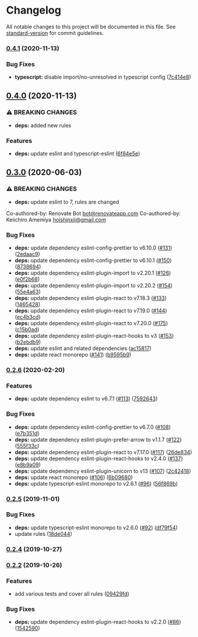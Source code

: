 # Changelog

All notable changes to this project will be documented in this file. See [standard-version](https://github.com/conventional-changelog/standard-version) for commit guidelines.

### [0.4.1](https://github.com/Hoishin/eslint-config-hoishin/compare/v0.4.0...v0.4.1) (2020-11-13)

### Bug Fixes

- **typescript:** disable import/no-unresolved in typescript config ([7c414e8](https://github.com/Hoishin/eslint-config-hoishin/commit/7c414e8c615129db8242d94dbe93c7852273e6c6))

## [0.4.0](https://github.com/Hoishin/eslint-config-hoishin/compare/v0.3.0...v0.4.0) (2020-11-13)

### ⚠ BREAKING CHANGES

- **deps:** added new rules

### Features

- **deps:** update eslint and typescript-eslint ([6f84e5e](https://github.com/Hoishin/eslint-config-hoishin/commit/6f84e5eae851660303f4c8516471310e629f6b56))

## [0.3.0](https://github.com/Hoishin/eslint-config-hoishin/compare/v0.2.6...v0.3.0) (2020-06-03)

### ⚠ BREAKING CHANGES

- **deps:** update eslint to 7, rules are changed

Co-authored-by: Renovate Bot <bot@renovateapp.com>
Co-authored-by: Keiichiro Amemiya <hoishinxii@gmail.com>

### Bug Fixes

- **deps:** update dependency eslint-config-prettier to v6.10.0 ([#131](https://github.com/Hoishin/eslint-config-hoishin/issues/131)) ([2edaac9](https://github.com/Hoishin/eslint-config-hoishin/commit/2edaac9894f6ca74b302aab7ea8e6c5c1cc7bb39))
- **deps:** update dependency eslint-config-prettier to v6.10.1 ([#150](https://github.com/Hoishin/eslint-config-hoishin/issues/150)) ([8738694](https://github.com/Hoishin/eslint-config-hoishin/commit/8738694b3e98538f0f2af61ae4e8f24a904fc156))
- **deps:** update dependency eslint-plugin-import to v2.20.1 ([#126](https://github.com/Hoishin/eslint-config-hoishin/issues/126)) ([e0f2b68](https://github.com/Hoishin/eslint-config-hoishin/commit/e0f2b6848bd860670c895bb0a0a7d280e60abbd6))
- **deps:** update dependency eslint-plugin-import to v2.20.2 ([#154](https://github.com/Hoishin/eslint-config-hoishin/issues/154)) ([55e4a63](https://github.com/Hoishin/eslint-config-hoishin/commit/55e4a636eda4341f836d4ed855478da8faa7d9fa))
- **deps:** update dependency eslint-plugin-react to v7.18.3 ([#133](https://github.com/Hoishin/eslint-config-hoishin/issues/133)) ([1465428](https://github.com/Hoishin/eslint-config-hoishin/commit/1465428f80b1e5df267cb62ae832bf233fde0e98))
- **deps:** update dependency eslint-plugin-react to v7.19.0 ([#144](https://github.com/Hoishin/eslint-config-hoishin/issues/144)) ([ec4b3cd](https://github.com/Hoishin/eslint-config-hoishin/commit/ec4b3cd2adc8b7c7dfa1415b4076550576afcb39))
- **deps:** update dependency eslint-plugin-react to v7.20.0 ([#175](https://github.com/Hoishin/eslint-config-hoishin/issues/175)) ([c15b0ad](https://github.com/Hoishin/eslint-config-hoishin/commit/c15b0ad7d583281d7923d99c62d1757abe014f41))
- **deps:** update dependency eslint-plugin-react-hooks to v3 ([#153](https://github.com/Hoishin/eslint-config-hoishin/issues/153)) ([b2ebdb9](https://github.com/Hoishin/eslint-config-hoishin/commit/b2ebdb9879f31dd4c3b031acd0ac7d0181906538))
- **deps:** update eslint and related dependencies ([ac15817](https://github.com/Hoishin/eslint-config-hoishin/commit/ac15817fec27ccd017e56aa436fe97719c6b46c6))
- **deps:** update react monorepo ([#141](https://github.com/Hoishin/eslint-config-hoishin/issues/141)) ([b9595b9](https://github.com/Hoishin/eslint-config-hoishin/commit/b9595b9d69a6439ff187d6552496ef2407c73e21))

### [0.2.6](https://github.com/Hoishin/eslint-config-hoishin/compare/v0.2.5...v0.2.6) (2020-02-20)

### Features

- **deps:** update dependency eslint to v6.7.1 ([#113](https://github.com/Hoishin/eslint-config-hoishin/issues/113)) ([7592643](https://github.com/Hoishin/eslint-config-hoishin/commit/7592643937ba62b3dc67a7e286d1777b1eadae12))

### Bug Fixes

- **deps:** update dependency eslint-config-prettier to v6.7.0 ([#108](https://github.com/Hoishin/eslint-config-hoishin/issues/108)) ([e7b351d](https://github.com/Hoishin/eslint-config-hoishin/commit/e7b351d22d89430c49df3e6c41130d0effc9bf6e))
- **deps:** update dependency eslint-plugin-prefer-arrow to v1.1.7 ([#122](https://github.com/Hoishin/eslint-config-hoishin/issues/122)) ([555f33c](https://github.com/Hoishin/eslint-config-hoishin/commit/555f33c7a22ecf205915cd38fd592baae2c09b0e))
- **deps:** update dependency eslint-plugin-react to v7.17.0 ([#117](https://github.com/Hoishin/eslint-config-hoishin/issues/117)) ([26de834](https://github.com/Hoishin/eslint-config-hoishin/commit/26de83467eebf7b59ad3822a2bfe3e5e0106cf94))
- **deps:** update dependency eslint-plugin-react-hooks to v2.4.0 ([#137](https://github.com/Hoishin/eslint-config-hoishin/issues/137)) ([e8b9a09](https://github.com/Hoishin/eslint-config-hoishin/commit/e8b9a09c1513cef2d1882add46d56a5cd35191b8))
- **deps:** update dependency eslint-plugin-unicorn to v13 ([#107](https://github.com/Hoishin/eslint-config-hoishin/issues/107)) ([2c42418](https://github.com/Hoishin/eslint-config-hoishin/commit/2c42418b95fa68aec7b6751c4148d644bef3b55a))
- **deps:** update react monorepo ([#106](https://github.com/Hoishin/eslint-config-hoishin/issues/106)) ([6b09680](https://github.com/Hoishin/eslint-config-hoishin/commit/6b09680b8cab7538b351a6e24b38afaaa589ced2))
- **deps:** update typescript-eslint monorepo to v2.6.1 ([#96](https://github.com/Hoishin/eslint-config-hoishin/issues/96)) ([56f869b](https://github.com/Hoishin/eslint-config-hoishin/commit/56f869b29dd912fa69e4f0d3bcc5fb848d320181))

### [0.2.5](https://github.com/Hoishin/eslint-config-hoishin/compare/v0.2.4...v0.2.5) (2019-11-01)

### Bug Fixes

- **deps:** update typescript-eslint monorepo to v2.6.0 ([#92](https://github.com/Hoishin/eslint-config-hoishin/issues/92)) ([df79f54](https://github.com/Hoishin/eslint-config-hoishin/commit/df79f54bedbac626051f5ca48e6e28b4978aeb18))
- update rules ([18de044](https://github.com/Hoishin/eslint-config-hoishin/commit/18de044f6ae3185795a64c376afff0e5ad1adf2e))

### [0.2.4](https://github.com/Hoishin/eslint-config-hoishin/compare/v0.2.3...v0.2.4) (2019-10-27)

### [0.2.2](https://github.com/Hoishin/eslint-config-hoishin/compare/v0.2.1...v0.2.2) (2019-10-26)

### Features

- add various tests and cover all rules ([09429fd](https://github.com/Hoishin/eslint-config-hoishin/commit/09429fdc02a7dd79cc797bf2564441bafec459a9))

### Bug Fixes

- **deps:** update dependency eslint-plugin-react-hooks to v2.2.0 ([#86](https://github.com/Hoishin/eslint-config-hoishin/issues/86)) ([1542590](https://github.com/Hoishin/eslint-config-hoishin/commit/1542590b5136df1842c0c43f192c6bbe41f5b866))
